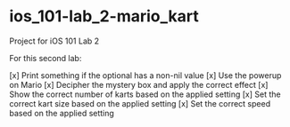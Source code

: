 
# ios_101-lab_2-mario_kart
Project for iOS 101 Lab 2

For this second lab:

[x] Print something if the optional has a non-nil value
[x] Use the powerup on Mario
[x] Decipher the mystery box and apply the correct effect
[x] Show the correct number of karts based on the applied setting
[x] Set the correct kart size based on the applied setting
[x] Set the correct speed based on the applied setting
